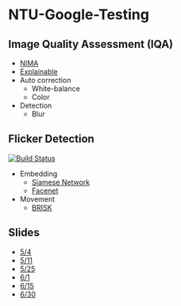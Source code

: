 # NTU-Google-Testing

## Image Quality Assessment (IQA)

* [NIMA](https://github.com/idealo/image-quality-assessment)
* [Explainable](https://github.com/marcotcr/lime)
* Auto correction
  * White-balance
  * Color
* Detection
  * Blur

## Flicker Detection

[![Build Status](https://travis-ci.com/hc07180011/NTU-Google-Testing.svg?branch=main)](https://travis-ci.com/hc07180011/NTU-Google-Testing)

* Embedding
  * [Siamese Network](https://keras.io/examples/vision/siamese_network/)
  * [Facenet](https://www.cv-foundation.org/openaccess/content_cvpr_2015/app/1A_089.pdf)
* Movement
  * [BRISK](http://margaritachli.com/papers/ICCV2011paper.pdf)

## Slides

* [5/4](https://drive.google.com/file/d/1aVSWCC9GXZOBZjz8sjVIfGsHkOgVYl5Z/view?usp=sharing)
* [5/11](https://drive.google.com/file/d/1NK_6WXSEU-nph6-zQVSXyBaWTfwp-Ui4/view?usp=sharing)
* [5/25](https://drive.google.com/file/d/1rZaxUIxic1-Nu3rF4XP9oH2YC4J1_EoV/view?usp=sharing)
* [6/1](https://drive.google.com/file/d/1BOe8rsGuGdZxant4D-6FjkE7ptCs0Cfj/view?usp=sharing)
* [6/15](https://drive.google.com/file/d/12M3fkW3vxlglwOrtW_Tppe3iCP7SUKQ0/view?usp=sharing)
* [6/30](https://drive.google.com/file/d/105ZfZX9DWU7Jwpbme24X7q2YIdhFe0Hu/view?usp=sharing)
